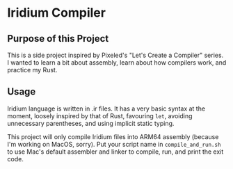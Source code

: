 # Iridium Compiler

## Purpose of this Project

This is a side project inspired by Pixeled's "Let's Create a Compiler" series. I wanted to learn a bit about assembly, learn about how compilers work, and practice my Rust.

## Usage

Iridium language is written in .ir files. It has a very basic syntax at the moment, loosely inspired by that of Rust, favouring `let`, avoiding unnecessary parentheses, and using implicit static typing.

This project will only compile Iridium files into ARM64 assembly (because I'm working on MacOS, sorry). Put your script name in `compile_and_run.sh` to use Mac's default assembler and linker to compile, run, and print the exit code.
